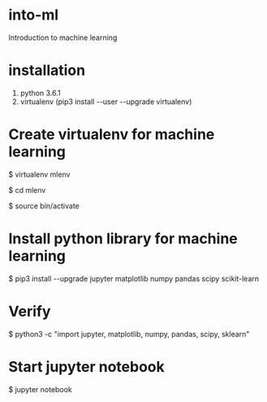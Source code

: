 # into-ml
Introduction to machine learning


# installation
1. python 3.6.1
2. virtualenv (pip3 install --user --upgrade virtualenv)


# Create virtualenv for machine learning

$ virtualenv mlenv

$ cd mlenv

$ source bin/activate


# Install python library for machine learning
$ pip3 install --upgrade jupyter matplotlib numpy pandas scipy scikit-learn


# Verify
$ python3 -c "import jupyter, matplotlib, numpy, pandas, scipy, sklearn"

# Start jupyter notebook
$ jupyter notebook
